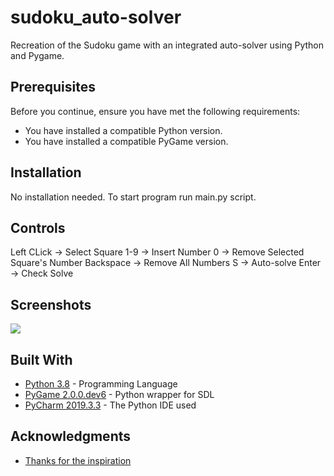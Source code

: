 # sudoku_auto-solver
Recreation of the Sudoku game with an integrated auto-solver using Python and Pygame.

## Prerequisites

Before you continue, ensure you have met the following requirements:

* You have installed a compatible Python version.
* You have installed a compatible PyGame version.

## Installation

No installation needed. To start program run main.py script.

## Controls

Left CLick -> Select Square 
1-9 -> Insert Number 
0 -> Remove Selected Square's Number 
Backspace -> Remove All Numbers 
S -> Auto-solve 
Enter -> Check Solve 

## Screenshots

![](https://i.imgur.com/fXtVMPr.png)

## Built With

* [Python 3.8](https://www.python.org/) - Programming Language
* [PyGame 2.0.0.dev6](https://www.pygame.org/docs/) - Python wrapper for SDL
* [PyCharm 2019.3.3](https://www.jetbrains.com/pycharm/) - The Python IDE used

## Acknowledgments

* [Thanks for the inspiration](https://www.youtube.com/watch?v=jl5yUEdekEM)
